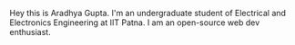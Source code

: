 Hey this is Aradhya Gupta. I'm an undergraduate student of Electrical and Electronics Engineering at IIT Patna. I am an open-source web dev enthusiast.
